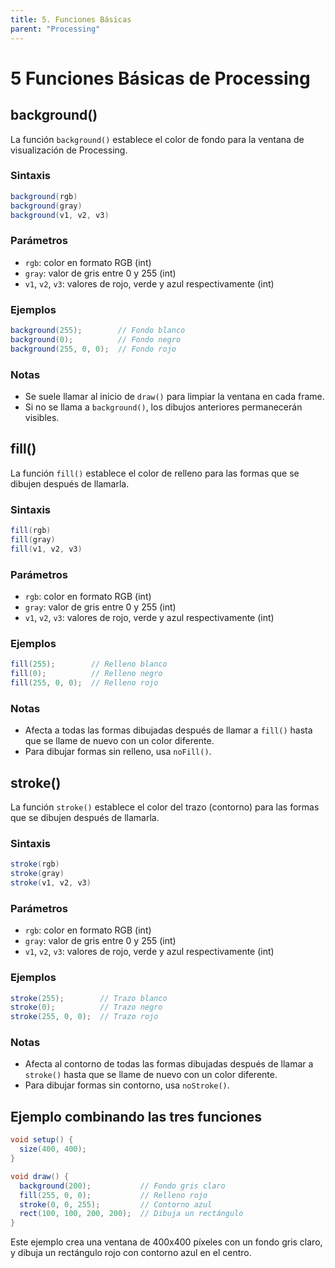 ```yaml
---
title: 5. Funciones Básicas
parent: "Processing"
---
```



# 5 Funciones Básicas de Processing

## background()

La función `background()` establece el color de fondo para la ventana de visualización de Processing.

### Sintaxis
```java
background(rgb)
background(gray)
background(v1, v2, v3)
```

### Parámetros
- `rgb`: color en formato RGB (int)
- `gray`: valor de gris entre 0 y 255 (int)
- `v1`, `v2`, `v3`: valores de rojo, verde y azul respectivamente (int)

### Ejemplos
```java
background(255);        // Fondo blanco
background(0);          // Fondo negro
background(255, 0, 0);  // Fondo rojo
```

### Notas
- Se suele llamar al inicio de `draw()` para limpiar la ventana en cada frame.
- Si no se llama a `background()`, los dibujos anteriores permanecerán visibles.

## fill()

La función `fill()` establece el color de relleno para las formas que se dibujen después de llamarla.

### Sintaxis
```java
fill(rgb)
fill(gray)
fill(v1, v2, v3)
```

### Parámetros
- `rgb`: color en formato RGB (int)
- `gray`: valor de gris entre 0 y 255 (int)
- `v1`, `v2`, `v3`: valores de rojo, verde y azul respectivamente (int)

### Ejemplos
```java
fill(255);        // Relleno blanco
fill(0);          // Relleno negro
fill(255, 0, 0);  // Relleno rojo
```

### Notas
- Afecta a todas las formas dibujadas después de llamar a `fill()` hasta que se llame de nuevo con un color diferente.
- Para dibujar formas sin relleno, usa `noFill()`.

## stroke()

La función `stroke()` establece el color del trazo (contorno) para las formas que se dibujen después de llamarla.

### Sintaxis
```java
stroke(rgb)
stroke(gray)
stroke(v1, v2, v3)
```

### Parámetros
- `rgb`: color en formato RGB (int)
- `gray`: valor de gris entre 0 y 255 (int)
- `v1`, `v2`, `v3`: valores de rojo, verde y azul respectivamente (int)

### Ejemplos
```java
stroke(255);        // Trazo blanco
stroke(0);          // Trazo negro
stroke(255, 0, 0);  // Trazo rojo
```

### Notas
- Afecta al contorno de todas las formas dibujadas después de llamar a `stroke()` hasta que se llame de nuevo con un color diferente.
- Para dibujar formas sin contorno, usa `noStroke()`.

## Ejemplo combinando las tres funciones

```java
void setup() {
  size(400, 400);
}

void draw() {
  background(200);           // Fondo gris claro
  fill(255, 0, 0);           // Relleno rojo
  stroke(0, 0, 255);         // Contorno azul
  rect(100, 100, 200, 200);  // Dibuja un rectángulo
}
```

Este ejemplo crea una ventana de 400x400 píxeles con un fondo gris claro, y dibuja un rectángulo rojo con contorno azul en el centro.
